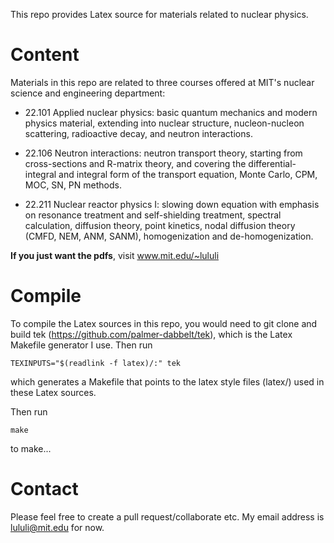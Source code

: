 This repo provides Latex source for materials related to nuclear
physics.

Content
=======
Materials in this repo are related to three courses offered at MIT's
nuclear science and engineering department:

- 22.101 Applied nuclear physics: basic quantum mechanics and modern
physics material, extending into nuclear structure, nucleon-nucleon
scattering, radioactive decay, and neutron interactions.

- 22.106 Neutron interactions: neutron transport theory, starting from
  cross-sections and R-matrix theory, and covering the
  differential-integral and integral form of the transport equation,
  Monte Carlo, CPM, MOC, SN, PN methods.

- 22.211 Nuclear reactor physics I: slowing down equation with
  emphasis on resonance treatment and self-shielding treatment,
  spectral calculation, diffusion theory, point kinetics, nodal
  diffusion theory (CMFD, NEM, ANM, SANM), homogenization and
  de-homogenization.

**If you just want the pdfs**, visit www.mit.edu/~lululi

Compile
=======

To compile the Latex sources in this repo, you would need to git clone
and build tek (https://github.com/palmer-dabbelt/tek), which is the
Latex Makefile generator I use. Then run

```
TEXINPUTS="$(readlink -f latex)/:" tek
```

which generates a Makefile that points to the latex style files
(latex/) used in these Latex sources.

Then run

```
make
```

to make...


Contact
=======

Please feel free to create a pull request/collaborate etc. My email
address is lululi@mit.edu for now.